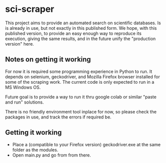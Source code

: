 # sci-scraper
This project aims to provide an automated search on scientific databases. Is is already in use, but not exactly in this published form.
We hope, with this published version, to provide an easy enough way to reproduce its execution, giving the same results, and in the future unify the "production version" here.

## Notes on getting it working
For now it is required some programming experience in Python to run. It depends on selenium, geckodriver, and Mozilla Firefox browser installed for some of the scraping work. The current code is only expected to run in a MS Windows OS.

Future goal is to provide a way to run it thru google colab or similar "paste and run" solutions.

There is no friendly environment tool inplace for now, so please check the packages in use, and track the errors if required be.

## Getting it working
- Place a (compatible to your Firefox version) geckodriver.exe at the same folder as the modules.
- Open main.py and go from from there.
